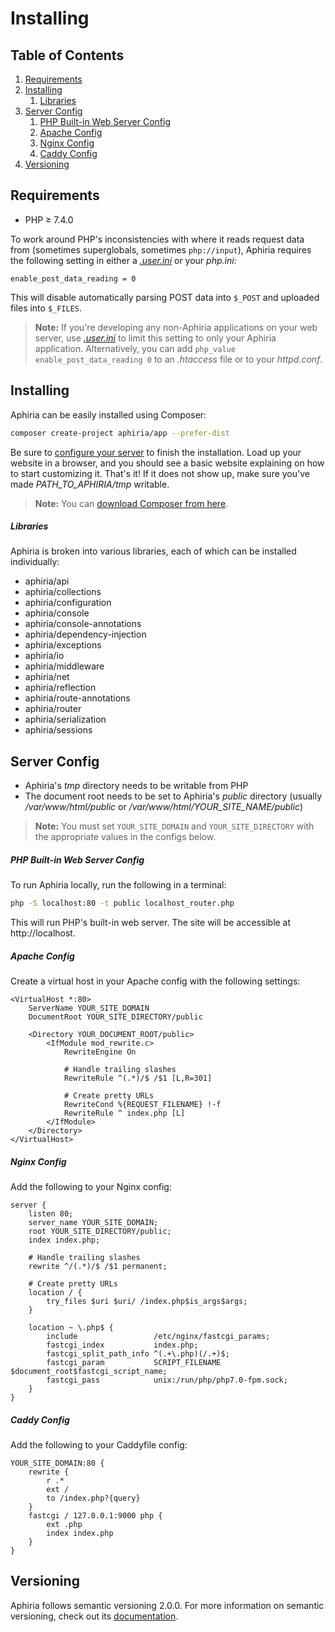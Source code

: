 <h1 id="doc-title">Installing</h1>

<nav class="toc-nav" markdown="1">

<div class="toc-nav-contents" markdown="1">

<h2 id="table-of-contents">Table of Contents</h2>

1. [Requirements](#requirements)
2. [Installing](#installing)
   1. [Libraries](#libraries)
3. [Server Config](#server-config)
   1. [PHP Built-in Web Server Config](#php-built-in-web-server-config)
   2. [Apache Config](#apache-config)
   3. [Nginx Config](#nginx-config)
   4. [Caddy Config](#caddy-config)
4. [Versioning](#versioning)

</div>

</nav>

<h2 id="requirements">Requirements</h2>

* PHP &ge; 7.4.0

To work around PHP's inconsistencies with where it reads request data from (sometimes superglobals, sometimes `php://input`), Aphiria requires the following setting in either a <a href="http://php.net/manual/en/configuration.file.per-user.php" target="_blank">_.user.ini_</a> or your _php.ini_:

```
enable_post_data_reading = 0
```

This will disable automatically parsing POST data into `$_POST` and uploaded files into `$_FILES`.

> **Note:** If you're developing any non-Aphiria applications on your web server, use <a href="http://php.net/manual/en/configuration.file.per-user.php" target="_blank">_.user.ini_</a> to limit this setting to only your Aphiria application.  Alternatively, you can add `php_value enable_post_data_reading 0` to an _.htaccess_ file or to your _httpd.conf_.

<h2 id="installing">Installing</h2>

Aphiria can be easily installed using Composer:

```bash
composer create-project aphiria/app --prefer-dist
```

Be sure to [configure your server](#server-config) to finish the installation.  Load up your website in a browser, and you should see a basic website explaining on how to start customizing it.  That's it!  If it does not show up, make sure you've made *PATH_TO_APHIRIA/tmp* writable.

> **Note:** You can <a href="https://getcomposer.org/download/" target="_blank">download Composer from here</a>.

<h5 id="libraries">Libraries</h5>

Aphiria is broken into various libraries, each of which can be installed individually:

* aphiria/api
* aphiria/collections
* aphiria/configuration
* aphiria/console
* aphiria/console-annotations
* aphiria/dependency-injection
* aphiria/exceptions
* aphiria/io
* aphiria/middleware
* aphiria/net
* aphiria/reflection
* aphiria/route-annotations
* aphiria/router
* aphiria/serialization
* aphiria/sessions

<h2 id="server-config">Server Config</h2>

* Aphiria's _tmp_ directory needs to be writable from PHP
* The document root needs to be set to Aphiria's _public_ directory (usually _/var/www/html/public_ or */var/www/html/YOUR_SITE_NAME/public*)

> **Note:** You must set `YOUR_SITE_DOMAIN` and `YOUR_SITE_DIRECTORY` with the appropriate values in the configs below.

<h5 id="php-built-in-web-server-config">PHP Built-in Web Server Config</h5>

To run Aphiria locally, run the following in a terminal:

```bash
php -S localhost:80 -t public localhost_router.php
```
    
This will run PHP's built-in web server. The site will be accessible at http://localhost.

<h5 id="apache-config">Apache Config</h5>

Create a virtual host in your Apache config with the following settings:

```apacheconf
<VirtualHost *:80>
    ServerName YOUR_SITE_DOMAIN
    DocumentRoot YOUR_SITE_DIRECTORY/public

    <Directory YOUR_DOCUMENT_ROOT/public>
        <IfModule mod_rewrite.c>
            RewriteEngine On

            # Handle trailing slashes
            RewriteRule ^(.*)/$ /$1 [L,R=301]

            # Create pretty URLs
            RewriteCond %{REQUEST_FILENAME} !-f
            RewriteRule ^ index.php [L]
        </IfModule>
    </Directory>
</VirtualHost>
```

<h5 id="nginx-config">Nginx Config</h5>

Add the following to your Nginx config:

```nginx
server {
    listen 80;
    server_name YOUR_SITE_DOMAIN;
    root YOUR_SITE_DIRECTORY/public;
    index index.php;
    
    # Handle trailing slashes
    rewrite ^/(.*)/$ /$1 permanent;
    
    # Create pretty URLs
    location / {
        try_files $uri $uri/ /index.php$is_args$args;
    }
    
    location ~ \.php$ {
        include                 /etc/nginx/fastcgi_params;
        fastcgi_index           index.php;
        fastcgi_split_path_info ^(.+\.php)(/.+)$;
        fastcgi_param           SCRIPT_FILENAME $document_root$fastcgi_script_name;
        fastcgi_pass            unix:/run/php/php7.0-fpm.sock;
    }
}
```

<h5 id="caddy-config">Caddy Config</h5>

Add the following to your Caddyfile config:

```caddyfile
YOUR_SITE_DOMAIN:80 {
    rewrite {
        r .*
        ext /
        to /index.php?{query}
    }
    fastcgi / 127.0.0.1:9000 php {
        ext .php
        index index.php
    }
}
```

<h2 id="versioning">Versioning</h2>

Aphiria follows semantic versioning 2.0.0.  For more information on semantic versioning, check out its <a href="http://semver.org/" title="Semantic versioning documentation" target="_blank">documentation</a>.
